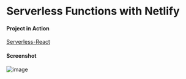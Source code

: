 # Serverless Functions with Netlify

#### Project in Action

[Serverless-React](https://serverless-react-gryo.netlify.app/)

#### Screenshot
![image](https://user-images.githubusercontent.com/110200790/233352853-1b427167-7c8f-4cb4-b569-3ae72ef90b4d.png)

